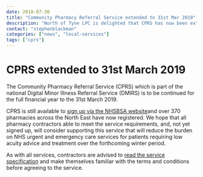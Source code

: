 ```yaml
---
date: 2018-07-30
title: "Community Pharmacy Referral Service extended to 31st Mar 2019"
description: "North of Tyne LPC is delighted that CPRS has now been extended to 31st March 2019"
contact: "stephenblackman"
categories: ["news", "local-services"]
tags: ["cprs"]
---
```


# CPRS extended to 31st March 2019  

The Community Pharmacy Referral Service (CPRS) which is part of the national Digital Minor Illness Referral Service (DMIRS) is to be continued for the full financial year to the 31st March 2019.

CPRS is still available to [sign up via the NHSBSA website](http://www.nhsbsa.nhs.uk/CPRSnortheast)and over 370 pharmacies across the North East have now registered.  We hope that all pharmacy contractors able to meet the service requirements, and, not yet signed up,  will consider supporting this service that will reduce the burden on NHS urgent and emergency care services for patients requiring low acuity advice and treatment over the forthcoming winter period.

As with all services, contractors are advised to [read the service specification](https://www.nhsbsa.nhs.uk/sites/default/files/2017-12/CPRS%20SLA%20FINAL.pdf) and make themselves familiar with the terms and conditions before agreeing to the service.  
